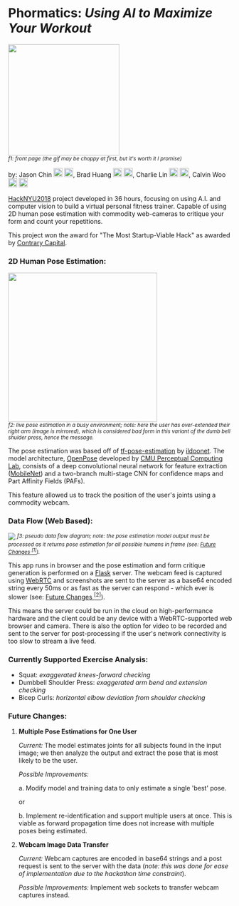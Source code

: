 
<h1>Phormatics: <em>Using AI to Maximize Your Workout</em></h1>

<img src="https://github.com/jrobchin/phormatics/blob/master/screenshots/frontpage.gif?raw=true" height="250px"></br>
<sup><em>f1: front page (the gif may be choppy at first, but it's worth it I promise)</em></sup>

by: Jason Chin <a href="https://linkedin.com/in/"><img src="https://github.com/jrobchin/phormatics/blob/readme/rmassets/icons/linkedin.png?raw=true" height="20px"></a> <a href="https://github.com/jrobchin"><img src="https://github.com/jrobchin/phormatics/blob/readme/rmassets/icons/github.png?raw=true" height="20px"></a>, Brad Huang <a href="https://linkedin.com/in/brad-huang"><img src="https://github.com/jrobchin/phormatics/blob/readme/rmassets/icons/linkedin.png?raw=true" height="20px"></a> <a href="https://github.com/BradHuang1999"><img src="https://github.com/jrobchin/phormatics/blob/readme/rmassets/icons/github.png?raw=true" height="20px"></a>, Charlie Lin <a href="https://www.linkedin.com/in/charlielin10/"><img src="https://github.com/jrobchin/phormatics/blob/readme/rmassets/icons/linkedin.png?raw=true" height="20px"></a> <a href="https://l.facebook.com/l.php?u=https%3A%2F%2Fgithub.com%2Fcharlielin99&h=ATOwBl6A7WzoJrSLqEMOb8lND5QQHnHCDu2wzFA2GEPfggdX2nlD_IZgnMX_ybgADA5TsQl483yueldKeHhCoD_hxt6uDABDplBaSmxtMBlDLh291-WB6JjZ1UOiQQ"><img src="https://github.com/jrobchin/phormatics/blob/readme/rmassets/icons/github.png?raw=true" height="20px"></a>, Calvin Woo <a href="https://www.linkedin.com/in/cwoozle/"><img src="https://github.com/jrobchin/phormatics/blob/readme/rmassets/icons/linkedin.png?raw=true" height="20px"></a> <a href="https://github.com/cwoozle"><img src="https://github.com/jrobchin/phormatics/blob/readme/rmassets/icons/github.png?raw=true" height="20px"></a>

[HackNYU2018](http://hacknyu.org/) project developed in 36 hours, focusing on using A.I. and computer vision to build a virtual personal fitness trainer. Capable of using 2D human pose estimation with commodity web-cameras to critique your form and count your repetitions.

This project won the award for "The Most Startup-Viable Hack" as awarded by [Contrary Capital](https://contrarycap.com/). 

### 2D Human Pose Estimation:
<img src="https://github.com/jrobchin/phormatics/blob/master/screenshots/usage.png?raw=true" height="335px"></img></br>
<sup><em>f2: live pose estimation in a busy environment; note: here the user has over-extended their right arm (image is mirrored), which is considered bad form in this variant of the dumb bell shulder press, hence the message.</em></sup>

The pose estimation was based off of [tf-pose-estimation](https://github.com/ildoonet/tf-pose-estimation) by [ildoonet](https://github.com/ildoonet). The model architecture, [OpenPose](https://github.com/CMU-Perceptual-Computing-Lab/openpose) developed by [CMU Perceptual Computing Lab](https://www.cmu.edu/), consists of a deep convolutional neural network for feature extraction ([MobileNet](https://arxiv.org/abs/1704.04861)) and a two-branch multi-stage CNN for confidence maps and Part Affinity Fields (PAFs). 

This feature allowed us to track the position of the user's joints using a commodity webcam.

### Data Flow (Web Based):
<img src="https://github.com/jrobchin/phormatics/blob/master/notes/dataflow_diagram.jpg?raw=true"></img>
<sup><em>f3: pseudo data flow diagram; note: the pose estimation model output must be processed as it returns pose estimation for all possible humans in frame (see: [Future Changes <sup>[1]</sup>](https://github.com/jrobchin/phormatics#future-changes)).</em></sup>

This app runs in browser and the pose estimation and form critique generation is performed on a [Flask](http://flask.pocoo.org/) server. The webcam feed is captured using [WebRTC](https://webrtc.org/) and screenshots are sent to the server as a base64 encoded string every 50ms or as fast as the server can respond - which ever is slower (see: [Future Changes <sup>[2]</sup>](https://github.com/jrobchin/phormatics#future-changes)). 

This means the server could be run in the cloud on high-performance hardware and the client could be any device with a WebRTC-supported web browser and camera. There is also the option for video to be recorded and sent to the server for post-processing if the user's network connectivity is too slow to stream a live feed.

### Currently Supported Exercise Analysis:

- Squat: *exaggerated knees-forward checking*
- Dumbbell Shoulder Press: *exaggerated arm bend and extension checking*
- Bicep Curls: *horizontal elbow deviation from shoulder checking*

### Future Changes:
1. **Multiple Pose Estimations for One User**	

	*Current:* 
	The model estimates joints for all subjects found in the input image; we then analyze the output and extract the pose that is most likely to be the user.

	*Possible Improvements:* 
	
	a. Modify model and training data to only estimate a single 'best' pose.
	
	or
	
	b. Implement re-identification and support multiple users at once. This is viable as forward propagation time does not increase with multiple poses being estimated.

2. **Webcam Image Data Transfer**	

	*Current:*
	Webcam captures are encoded in base64 strings and a post request is sent to the server with the data (*note: this was done for ease of implementation due to the hackathon time constraint*).

	*Possible Improvements:*
	Implement web sockets to transfer webcam captures instead.
